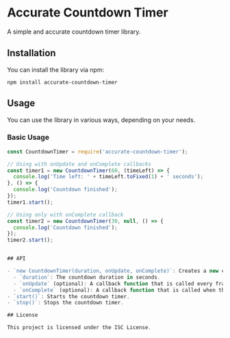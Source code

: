 # Accurate Countdown Timer

A simple and accurate countdown timer library.

## Installation

You can install the library via npm:

```
npm install accurate-countdown-timer
```

## Usage

You can use the library in various ways, depending on your needs.

### Basic Usage

```javascript
const CountdownTimer = require('accurate-countdown-timer');

// Using with onUpdate and onComplete callbacks
const timer1 = new CountdownTimer(60, (timeLeft) => {
  console.log('Time left: ' + timeLeft.toFixed(1) + ' seconds');
}, () => {
  console.log('Countdown finished');
});
timer1.start();

// Using only with onComplete callback
const timer2 = new CountdownTimer(30, null, () => {
  console.log('Countdown finished');
});
timer2.start();


## API

- `new CountdownTimer(duration, onUpdate, onComplete)`: Creates a new countdown timer instance.
  - `duration`: The countdown duration in seconds.
  - `onUpdate` (optional): A callback function that is called every frame with the time left in seconds.
  - `onComplete` (optional): A callback function that is called when the countdown finishes.
- `start()`: Starts the countdown timer.
- `stop()`: Stops the countdown timer.

## License

This project is licensed under the ISC License.
